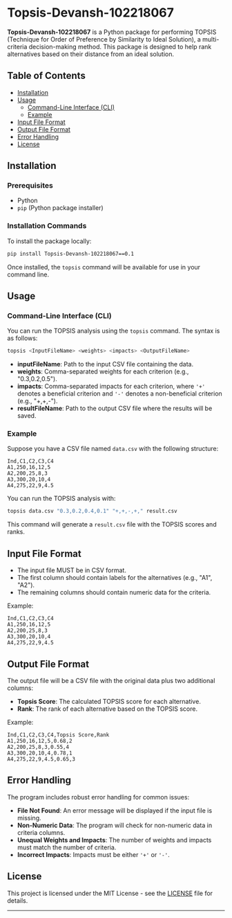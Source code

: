 # Topsis-Devansh-102218067

**Topsis-Devansh-102218067** is a Python package for performing TOPSIS (Technique for Order of Preference by Similarity to Ideal Solution), a multi-criteria decision-making method. This package is designed to help rank alternatives based on their distance from an ideal solution.

## Table of Contents

- [Installation](#installation)
- [Usage](#usage)
  - [Command-Line Interface (CLI)](#command-line-interface-cli)
  - [Example](#example)
- [Input File Format](#input-file-format)
- [Output File Format](#output-file-format)
- [Error Handling](#error-handling)
- [License](#license)

## Installation

### Prerequisites

- Python
- `pip` (Python package installer)

### Installation Commands

To install the package locally:

```sh
pip install Topsis-Devansh-102218067==0.1
```

Once installed, the `topsis` command will be available for use in your command line.

## Usage

### Command-Line Interface (CLI)

You can run the TOPSIS analysis using the `topsis` command. The syntax is as follows:

```sh
topsis <InputFileName> <weights> <impacts> <OutputFileName>
```

- **inputFileName**: Path to the input CSV file containing the data.
- **weights**: Comma-separated weights for each criterion (e.g., "0.3,0.2,0.5").
- **impacts**: Comma-separated impacts for each criterion, where `'+'` denotes a beneficial criterion and `'-'` denotes a non-beneficial criterion (e.g., "+,+,-").
- **resultFileName**: Path to the output CSV file where the results will be saved.

### Example

Suppose you have a CSV file named `data.csv` with the following structure:

```csv
Ind,C1,C2,C3,C4
A1,250,16,12,5
A2,200,25,8,3
A3,300,20,10,4
A4,275,22,9,4.5
```

You can run the TOPSIS analysis with:

```sh
topsis data.csv "0.3,0.2,0.4,0.1" "+,+,-,+," result.csv
```

This command will generate a `result.csv` file with the TOPSIS scores and ranks.

## Input File Format

- The input file MUST be in CSV format.
- The first column should contain labels for the alternatives (e.g., "A1", "A2").
- The remaining columns should contain numeric data for the criteria.

Example:

```csv
Ind,C1,C2,C3,C4
A1,250,16,12,5
A2,200,25,8,3
A3,300,20,10,4
A4,275,22,9,4.5
```

## Output File Format

The output file will be a CSV file with the original data plus two additional columns:

- **Topsis Score**: The calculated TOPSIS score for each alternative.
- **Rank**: The rank of each alternative based on the TOPSIS score.

Example:

```csv
Ind,C1,C2,C3,C4,Topsis Score,Rank
A1,250,16,12,5,0.68,2
A2,200,25,8,3,0.55,4
A3,300,20,10,4,0.78,1
A4,275,22,9,4.5,0.65,3
```

## Error Handling

The program includes robust error handling for common issues:

- **File Not Found**: An error message will be displayed if the input file is missing.
- **Non-Numeric Data**: The program will check for non-numeric data in criteria columns.
- **Unequal Weights and Impacts**: The number of weights and impacts must match the number of criteria.
- **Incorrect Impacts**: Impacts must be either `'+'` or `'-'`.

## License

This project is licensed under the MIT License - see the [LICENSE](LICENSE) file for details.

---
